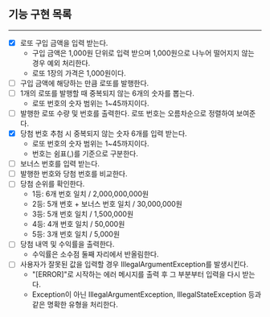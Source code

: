## 기능 구현 목록

***

-[x] 로또 구입 금액을 입력 받는다.
    - 구입 금액은 1,000원 단위로 입력 받으며 1,000원으로 나누어 떨어지지 않는 경우 예외 처리한다.
    - 로또 1장의 가격은 1,000원이다.
-[ ] 구입 금액에 해당하는 만큼 로또를 발행한다.
-[ ] 1개의 로또를 발행할 때 중복되지 않는 6개의 숫자를 뽑는다.
    - 로또 번호의 숫자 범위는 1~45까지이다.
-[ ] 발행한 로또 수량 및 번호를 출력한다. 로또 번호는 오름차순으로 정렬하여 보여준다.
-[x] 당첨 번호 추첨 시 중복되지 않는 숫자 6개를 입력 받는다.
    - 로또 번호의 숫자 범위는 1~45까지이다.
    - 번호는 쉼표(,)를 기준으로 구분한다.
-[ ] 보너스 번호를 입력 받는다.
-[ ] 발행한 번호와 당첨 번호를 비교한다.
-[ ] 당첨 순위를 확인한다.
    - 1등: 6개 번호 일치 / 2,000,000,000원
    - 2등: 5개 번호 + 보너스 번호 일치 / 30,000,000원
    - 3등: 5개 번호 일치 / 1,500,000원
    - 4등: 4개 번호 일치 / 50,000원
    - 5등: 3개 번호 일치 / 5,000원
-[ ] 당첨 내역 및 수익률을 출력한다.
    - 수익률은 소수점 둘째 자리에서 반올림한다.
-[ ] 사용자가 잘못된 값을 입력할 경우 IllegalArgumentException를 발생시킨다.
    - "[ERROR]"로 시작하는 에러 메시지를 출력 후 그 부분부터 입력을 다시 받는다.
    - Exception이 아닌 IllegalArgumentException, IllegalStateException 등과 같은 명확한 유형을 처리한다.

    
